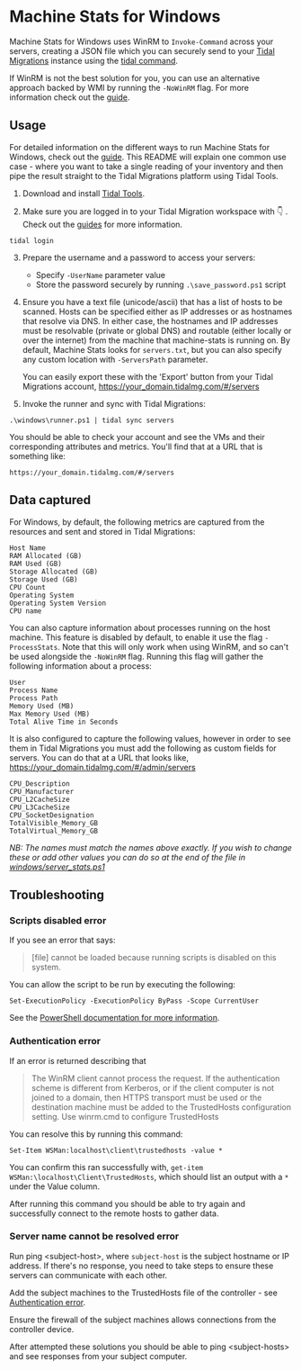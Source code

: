 # Machine Stats for Windows

Machine Stats for Windows uses WinRM to `Invoke-Command` across your servers, creating a JSON file which you can securely send to your [Tidal Migrations](https://tidalmigrations.com/) instance using the [tidal command](https://tidalmigrations.com/tidal-tools/).

If WinRM is not the best solution for you, you can use an alternative approach backed by WMI by running the `-NoWinRM` flag. For more information check out the [guide](https://guides.tidalmg.com/machine_stats.html#gather-machine-stats-without-winrm).

## Usage

For detailed information on the different ways to run Machine Stats for Windows, check out the [guide](https://guides.tidalmg.com/machine_stats.html#windows). This README will explain one common use case - where you want to take a single reading of your inventory and then pipe the result straight to the Tidal Migrations platform using Tidal Tools.

1) Download and install [Tidal Tools](https://get.tidal.sh/).

2) Make sure you are logged in to your Tidal Migration workspace with 👇 . Check out the [guides](https://guides.tidalmg.com/tidal-tools.html#using-tidal-tools) for more information.
```
tidal login
```

3) Prepare the username and a password to access your servers:
    - Specify `-UserName` parameter value
    - Store the password securely by running `.\save_password.ps1` script

4) Ensure you have a text file (unicode/ascii) that has a list of hosts to be scanned. Hosts can be specified either as IP addresses or as hostnames that resolve via DNS. In either case, the hostnames and IP addresses must be resolvable (private or global DNS) and routable (either locally or over the internet) from the machine that machine-stats is running on. By default, Machine Stats looks for `servers.txt`, but you can also specify any custom location with `-ServersPath` parameter.

   You can easily export these with the 'Export' button from your Tidal Migrations account, https://your_domain.tidalmg.com/#/servers

5) Invoke the runner and sync with Tidal Migrations:
```
.\windows\runner.ps1 | tidal sync servers
```

You should be able to check your account and see the VMs and their corresponding attributes and metrics. You'll find that at a URL that is something like:

`https://your_domain.tidalmg.com/#/servers`

## Data captured

For Windows, by default, the following metrics are captured from the resources and sent and stored in Tidal Migrations:

```
Host Name
RAM Allocated (GB)
RAM Used (GB)
Storage Allocated (GB)
Storage Used (GB)
CPU Count
Operating System
Operating System Version
CPU name
```

You can also capture information about processes running on the host machine. This feature is disabled by default, to enable it use the flag `-ProcessStats`. Note that this will only work when using WinRM, and so can't be used alongside the `-NoWinRM` flag. Running this flag will gather the following information about a process:
```
User
Process Name
Process Path
Memory Used (MB)
Max Memory Used (MB)
Total Alive Time in Seconds
```

It is also configured to capture the following values, however in order to see them in Tidal Migrations you must add the following as custom fields for servers. You can do that at a URL that looks like, https://your_domain.tidalmg.com/#/admin/servers

```
CPU_Description
CPU_Manufacturer
CPU_L2CacheSize
CPU_L3CacheSize
CPU_SocketDesignation
TotalVisible_Memory_GB
TotalVirtual_Memory_GB
```

*NB: The names must match the names above exactly. If you wish to change these or add other values you can do so at the end of the file in [windows/server_stats.ps1](windows/server_stats.ps1)*


## Troubleshooting

### Scripts disabled error

If you see an error that says:

>[file] cannot be loaded because running scripts is disabled on this system.

You can allow the script to be run by executing the following:

```
Set-ExecutionPolicy -ExecutionPolicy ByPass -Scope CurrentUser
```

See the [PowerShell documentation for more information](https://docs.microsoft.com/en-us/powershell/module/microsoft.powershell.security/set-executionpolicy).

### Authentication error

If an error is returned describing that

>The WinRM client cannot process the request. If the authentication scheme is different from Kerberos, or if the client computer is not joined to a domain, then HTTPS transport must be used or the destination machine must be added to the TrustedHosts configuration setting. Use winrm.cmd to configure TrustedHosts

You can resolve this by running this command:

```
Set-Item WSMan:localhost\client\trustedhosts -value *
```

You can confirm this ran successfully with, `get-item WSMan:\localhost\Client\TrustedHosts`, which should list an output with a `*` under the Value column.

After running this command you should be able to try again and successfully connect to the remote hosts to gather data.

### Server name cannot be resolved error

Run ping \<subject-host\>, where `subject-host` is the subject hostname or IP address. If there's no response, you need to take steps to ensure these servers can communicate with each other.

Add the subject machines to the TrustedHosts file of the controller - see [Authentication error](#authentication-error).

Ensure the firewall of the subject machines allows connections from the controller device.

After attempted these solutions you should be able to ping \<subject-hosts\> and see responses from your subject computer.
